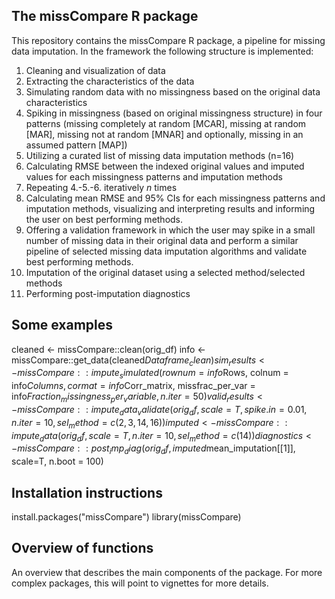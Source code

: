 ## The missCompare R package

This repository contains the missCompare R package, a pipeline for missing data imputation. In the framework the following structure is implemented:

1. Cleaning and visualization of data
2. Extracting the characteristics of the data
3. Simulating random data with no missingness based on the original data characteristics
4. Spiking in missingness (based on original missingness structure) in four patterns (missing completely at random [MCAR], missing at random [MAR], missing not at random [MNAR] and optionally, missing in an assumed pattern [MAP])
5. Utilizing a curated list of missing data imputation methods (n=16)
6. Calculating RMSE between the indexed original values and imputed values for each missingness patterns and imputation methods
7. Repeating 4.-5.-6. iteratively *n* times
8. Calculating mean RMSE and 95% CIs for each missingness patterns and imputation methods, visualizing and interpreting results and informing the user on best performing methods.
9. Offering a validation framework in which the user may spike in a small number of missing
data in their original data and perform a similar pipeline of selected missing data imputation algorithms and validate best performing methods.   
10. Imputation of the original dataset using a selected method/selected methods
11. Performing post-imputation diagnostics

## Some examples

cleaned <- missCompare::clean(orig_df)
info <- missCompare::get_data(cleaned$Dataframe_clean)
sim_results <- missCompare::impute_simulated(rownum = info$Rows,
                           colnum = info$Columns,
                           cormat = info$Corr_matrix,
                           missfrac_per_var =  info$Fraction_missingness_per_variable,
                           n.iter = 50)
valid_results <- missCompare::impute_data_validate(orig_df,
                             scale = T,
                             spike.in = 0.01,
                             n.iter = 10,
                             sel_method = c(2,3,14,16))
imputed <- missCompare::impute_data(orig_df, scale = T, n.iter = 10, sel_method = c(14))
diagnostics <- missCompare::post_imp_diag(orig_df, imputed$mean_imputation[[1]], scale=T, n.boot = 100)

## Installation instructions

install.packages("missCompare")
library(missCompare)

## Overview of functions

An overview that describes the main components of the package. For more complex packages, this will point to vignettes for more details.
